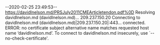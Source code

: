 --2020-02-25 23:49:53--  https://davidlnelson.md/PRSJuly2011CMEArticletendon.pdf%0D
Resolving davidlnelson.md (davidlnelson.md)... 209.237.150.20
Connecting to davidlnelson.md (davidlnelson.md)|209.237.150.20|:443... connected.
ERROR: no certificate subject alternative name matches
	requested host name ‘davidlnelson.md’.
To connect to davidlnelson.md insecurely, use `--no-check-certificate'.

